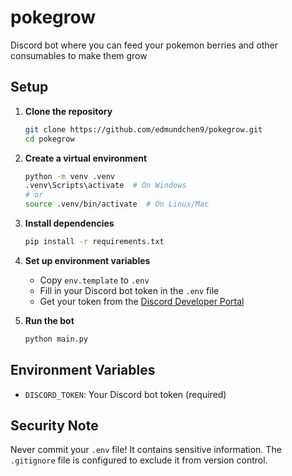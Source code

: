 # pokegrow
Discord bot where you can feed your pokemon berries and other consumables to make them grow

## Setup

1. **Clone the repository**
   ```bash
   git clone https://github.com/edmundchen9/pokegrow.git
   cd pokegrow
   ```

2. **Create a virtual environment**
   ```bash
   python -m venv .venv
   .venv\Scripts\activate  # On Windows
   # or
   source .venv/bin/activate  # On Linux/Mac
   ```

3. **Install dependencies**
   ```bash
   pip install -r requirements.txt
   ```

4. **Set up environment variables**
   - Copy `env.template` to `.env`
   - Fill in your Discord bot token in the `.env` file
   - Get your token from the [Discord Developer Portal](https://discord.com/developers/applications)

5. **Run the bot**
   ```bash
   python main.py
   ```

## Environment Variables

- `DISCORD_TOKEN`: Your Discord bot token (required)

## Security Note

Never commit your `.env` file! It contains sensitive information. The `.gitignore` file is configured to exclude it from version control.